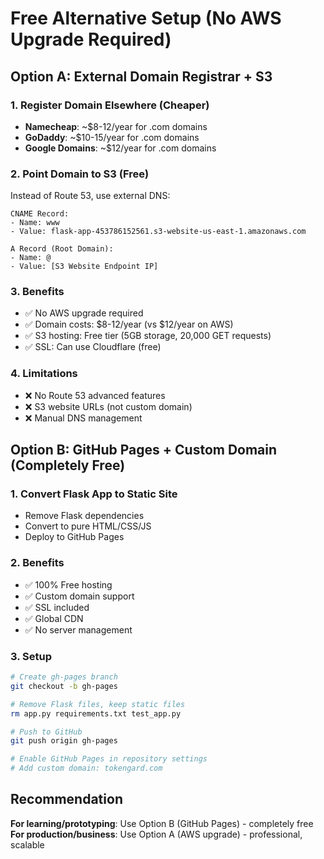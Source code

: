 # Free Alternative Setup (No AWS Upgrade Required)

## Option A: External Domain Registrar + S3

### 1. Register Domain Elsewhere (Cheaper)
- **Namecheap**: ~$8-12/year for .com domains
- **GoDaddy**: ~$10-15/year for .com domains
- **Google Domains**: ~$12/year for .com domains

### 2. Point Domain to S3 (Free)
Instead of Route 53, use external DNS:

```
CNAME Record:
- Name: www
- Value: flask-app-453786152561.s3-website-us-east-1.amazonaws.com

A Record (Root Domain):
- Name: @
- Value: [S3 Website Endpoint IP]
```

### 3. Benefits
- ✅ No AWS upgrade required
- ✅ Domain costs: $8-12/year (vs $12/year on AWS)
- ✅ S3 hosting: Free tier (5GB storage, 20,000 GET requests)
- ✅ SSL: Can use Cloudflare (free)

### 4. Limitations
- ❌ No Route 53 advanced features
- ❌ S3 website URLs (not custom domain)
- ❌ Manual DNS management

## Option B: GitHub Pages + Custom Domain (Completely Free)

### 1. Convert Flask App to Static Site
- Remove Flask dependencies
- Convert to pure HTML/CSS/JS
- Deploy to GitHub Pages

### 2. Benefits
- ✅ 100% Free hosting
- ✅ Custom domain support
- ✅ SSL included
- ✅ Global CDN
- ✅ No server management

### 3. Setup
```bash
# Create gh-pages branch
git checkout -b gh-pages

# Remove Flask files, keep static files
rm app.py requirements.txt test_app.py

# Push to GitHub
git push origin gh-pages

# Enable GitHub Pages in repository settings
# Add custom domain: tokengard.com
```

## Recommendation

**For learning/prototyping**: Use Option B (GitHub Pages) - completely free
**For production/business**: Use Option A (AWS upgrade) - professional, scalable
